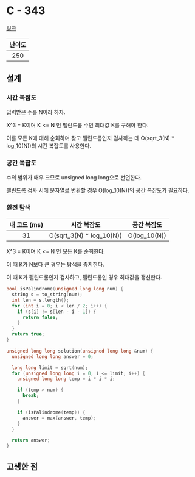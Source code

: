 # C - 343

[링크](https://atcoder.jp/contests/abc343/tasks/abc343_c)

| 난이도 |
| :----: |
|  250   |

## 설계

### 시간 복잡도

입력받은 수를 N이라 하자.

X^3 = K이며 K <= N 인 팰린드롬 수인 최대값 K를 구해야 한다.

이를 모든 K에 대해 순회하며 찾고 팰린드롬인지 검사하는 데 O(sqrt_3(N) \* log_10(N))의 시간 복잡도를 사용한다.

### 공간 복잡도

수의 범위가 매우 크므로 unsigned long long으로 선언한다.

팰린드롬 검사 시에 문자열로 변환할 경우 O(log_10(N))의 공간 복잡도가 필요하다.

### 완전 탐색

| 내 코드 (ms) |        시간 복잡도        | 공간 복잡도  |
| :----------: | :-----------------------: | :----------: |
|      31      | O(sqrt_3(N) \* log_10(N)) | O(log_10(N)) |

X^3 = K이며 K <= N 인 모든 K를 순회한다.

이 때 K가 N보다 큰 경우는 탐색을 중지한다.

이 때 K가 팰린드롬인지 검사하고, 팰린드롬인 경우 최대값을 갱신한다.

```cpp
bool isPalindrome(unsigned long long num) {
  string s = to_string(num);
  int len = s.length();
  for (int i = 0; i < len / 2; i++) {
    if (s[i] != s[len - i - 1]) {
      return false;
    }
  }
  return true;
}

unsigned long long solution(unsigned long long &num) {
  unsigned long long answer = 0;

  long long limit = sqrt(num);
  for (unsigned long long i = 0; i <= limit; i++) {
    unsigned long long temp = i * i * i;

    if (temp > num) {
      break;
    }

    if (isPalindrome(temp)) {
      answer = max(answer, temp);
    }
  }

  return answer;
}
```

## 고생한 점
